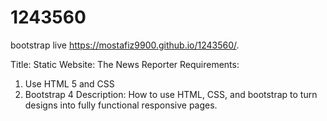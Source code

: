 # 1243560
 bootstrap
live https://mostafiz9900.github.io/1243560/.


Title:
Static Website: The News Reporter
Requirements:
1. Use HTML 5 and CSS
2. Bootstrap 4
Description:
How to use HTML, CSS, and bootstrap to turn designs into fully functional responsive pages.


